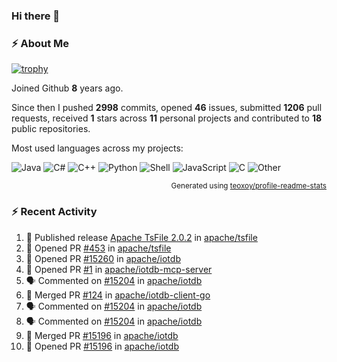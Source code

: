 ### Hi there 👋

### :zap: About Me

[![trophy](https://github-profile-trophy.vercel.app/?username=HTHou&theme=onedark)](https://github.com/ryo-ma/github-profile-trophy)
   
Joined Github **8** years ago.

Since then I pushed **2998** commits, opened **46** issues, submitted **1206** pull requests, received **1** stars across **11** personal projects and contributed to **18** public repositories.

Most used languages across my projects:

![Java](https://img.shields.io/static/v1?style=flat-square&label=%E2%A0%80&color=555&labelColor=%23b07219&message=Java%EF%B8%B189.3%25)
![C#](https://img.shields.io/static/v1?style=flat-square&label=%E2%A0%80&color=555&labelColor=%23178600&message=C%23%EF%B8%B13.9%25)
![C++](https://img.shields.io/static/v1?style=flat-square&label=%E2%A0%80&color=555&labelColor=%23f34b7d&message=C%2B%2B%EF%B8%B12.7%25)
![Python](https://img.shields.io/static/v1?style=flat-square&label=%E2%A0%80&color=555&labelColor=%233572A5&message=Python%EF%B8%B10.7%25)
![Shell](https://img.shields.io/static/v1?style=flat-square&label=%E2%A0%80&color=555&labelColor=%2389e051&message=Shell%EF%B8%B10.7%25)
![JavaScript](https://img.shields.io/static/v1?style=flat-square&label=%E2%A0%80&color=555&labelColor=%23f1e05a&message=JavaScript%EF%B8%B10.5%25)
![C](https://img.shields.io/static/v1?style=flat-square&label=%E2%A0%80&color=555&labelColor=%23555555&message=C%EF%B8%B10.4%25)
![Other](https://img.shields.io/static/v1?style=flat-square&label=%E2%A0%80&color=555&labelColor=%23ededed&message=Other%EF%B8%B11.4%25)

<p align="right"><sub>Generated using <a href="https://github.com/marketplace/actions/profile-readme-stats">teoxoy/profile-readme-stats</a></sub></p>


<!--![](https://github.com/HTHou/HTHou/blob/output/github-contribution-grid-snake.svg)-->

<!--![Haonan Hou's github stats](https://github-readme-stats.vercel.app/api?username=HTHou&count_private=true&show_icons=true&theme=onedark)-->

<!--![Haonan Hou's wakatime stats](https://github-readme-stats.vercel.app/api/wakatime?username=HTHou&layout=compact&theme=onedark)-->

<!--![Top Langs](https://github-readme-stats.vercel.app/api/top-langs/?username=HTHou&theme=onedark&layout=compact)-->

### :zap: Recent Activity
<!--START_SECTION:activity-->
1. 🚀 Published release [Apache TsFile 2.0.2](https://github.com/apache/tsfile/releases/tag/v2.0.2) in [apache/tsfile](https://github.com/apache/tsfile)
2. 💪 Opened PR [#453](https://github.com/apache/tsfile/pull/453) in [apache/tsfile](https://github.com/apache/tsfile)
3. 💪 Opened PR [#15260](https://github.com/apache/iotdb/pull/15260) in [apache/iotdb](https://github.com/apache/iotdb)
4. 💪 Opened PR [#1](https://github.com/apache/iotdb-mcp-server/pull/1) in [apache/iotdb-mcp-server](https://github.com/apache/iotdb-mcp-server)
5. 🗣 Commented on [#15204](https://github.com/apache/iotdb/issues/15204#issuecomment-2764893853) in [apache/iotdb](https://github.com/apache/iotdb)
6. 🎉 Merged PR [#124](https://github.com/apache/iotdb-client-go/pull/124) in [apache/iotdb-client-go](https://github.com/apache/iotdb-client-go)
7. 🗣 Commented on [#15204](https://github.com/apache/iotdb/issues/15204#issuecomment-2760234872) in [apache/iotdb](https://github.com/apache/iotdb)
8. 🗣 Commented on [#15204](https://github.com/apache/iotdb/issues/15204#issuecomment-2759966668) in [apache/iotdb](https://github.com/apache/iotdb)
9. 🎉 Merged PR [#15196](https://github.com/apache/iotdb/pull/15196) in [apache/iotdb](https://github.com/apache/iotdb)
10. 💪 Opened PR [#15196](https://github.com/apache/iotdb/pull/15196) in [apache/iotdb](https://github.com/apache/iotdb)
<!--END_SECTION:activity-->

<!--
**HTHou/HTHou** is a ✨ _special_ ✨ repository because its `README.md` (this file) appears on your GitHub profile.

Here are some ideas to get you started:

- 🔭 I’m currently working on ...
- 🌱 I’m currently learning ...
- 👯 I’m looking to collaborate on ...
- 🤔 I’m looking for help with ...
- 💬 Ask me about ...
- 📫 How to reach me: ...
- 😄 Pronouns: ...
- ⚡ Fun fact: ...
-->
